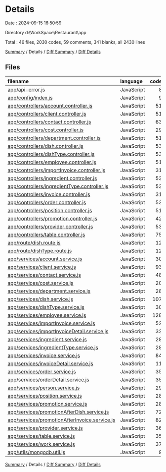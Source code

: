 # Details

Date : 2024-09-15 16:50:59

Directory d:\\WorkSpace\\Restaurant\\app

Total : 46 files,  2030 codes, 59 comments, 341 blanks, all 2430 lines

[Summary](results.md) / Details / [Diff Summary](diff.md) / [Diff Details](diff-details.md)

## Files
| filename | language | code | comment | blank | total |
| :--- | :--- | ---: | ---: | ---: | ---: |
| [app/api-error.js](/app/api-error.js) | JavaScript | 8 | 0 | 1 | 9 |
| [app/config/index.js](/app/config/index.js) | JavaScript | 9 | 0 | 1 | 10 |
| [app/controllers/account.controller.js](/app/controllers/account.controller.js) | JavaScript | 51 | 0 | 5 | 56 |
| [app/controllers/client.controller.js](/app/controllers/client.controller.js) | JavaScript | 51 | 0 | 7 | 58 |
| [app/controllers/contact.controller.js](/app/controllers/contact.controller.js) | JavaScript | 63 | 0 | 9 | 72 |
| [app/controllers/cost.controller.js](/app/controllers/cost.controller.js) | JavaScript | 29 | 1 | 6 | 36 |
| [app/controllers/department.controller.js](/app/controllers/department.controller.js) | JavaScript | 51 | 0 | 7 | 58 |
| [app/controllers/dish.controller.js](/app/controllers/dish.controller.js) | JavaScript | 53 | 1 | 10 | 64 |
| [app/controllers/dishType.controller.js](/app/controllers/dishType.controller.js) | JavaScript | 53 | 1 | 10 | 64 |
| [app/controllers/employee.controller.js](/app/controllers/employee.controller.js) | JavaScript | 51 | 0 | 6 | 57 |
| [app/controllers/importInvoice.controller.js](/app/controllers/importInvoice.controller.js) | JavaScript | 31 | 0 | 3 | 34 |
| [app/controllers/ingredient.controller.js](/app/controllers/ingredient.controller.js) | JavaScript | 53 | 0 | 5 | 58 |
| [app/controllers/ingredientType.controller.js](/app/controllers/ingredientType.controller.js) | JavaScript | 53 | 0 | 5 | 58 |
| [app/controllers/invoice.controller.js](/app/controllers/invoice.controller.js) | JavaScript | 31 | 0 | 3 | 34 |
| [app/controllers/order.controller.js](/app/controllers/order.controller.js) | JavaScript | 53 | 0 | 5 | 58 |
| [app/controllers/position.controller.js](/app/controllers/position.controller.js) | JavaScript | 51 | 0 | 5 | 56 |
| [app/controllers/promotion.controller.js](/app/controllers/promotion.controller.js) | JavaScript | 42 | 3 | 8 | 53 |
| [app/controllers/provider.controller.js](/app/controllers/provider.controller.js) | JavaScript | 53 | 0 | 5 | 58 |
| [app/controllers/table.controller.js](/app/controllers/table.controller.js) | JavaScript | 75 | 0 | 7 | 82 |
| [app/route/dish.route.js](/app/route/dish.route.js) | JavaScript | 12 | 1 | 5 | 18 |
| [app/route/dishType.route.js](/app/route/dishType.route.js) | JavaScript | 12 | 0 | 4 | 16 |
| [app/services/account.service.js](/app/services/account.service.js) | JavaScript | 30 | 1 | 9 | 40 |
| [app/services/client.service.js](/app/services/client.service.js) | JavaScript | 93 | 5 | 22 | 120 |
| [app/services/contact.service.js](/app/services/contact.service.js) | JavaScript | 48 | 0 | 6 | 54 |
| [app/services/cost.service.js](/app/services/cost.service.js) | JavaScript | 20 | 1 | 7 | 28 |
| [app/services/department.service.js](/app/services/department.service.js) | JavaScript | 28 | 1 | 5 | 34 |
| [app/services/dish.service.js](/app/services/dish.service.js) | JavaScript | 107 | 8 | 20 | 135 |
| [app/services/dishType.service.js](/app/services/dishType.service.js) | JavaScript | 30 | 2 | 7 | 39 |
| [app/services/employee.service.js](/app/services/employee.service.js) | JavaScript | 128 | 6 | 25 | 159 |
| [app/services/importInvoice.service.js](/app/services/importInvoice.service.js) | JavaScript | 52 | 4 | 9 | 65 |
| [app/services/importInvoiceDetail.service.js](/app/services/importInvoiceDetail.service.js) | JavaScript | 32 | 0 | 6 | 38 |
| [app/services/ingredient.service.js](/app/services/ingredient.service.js) | JavaScript | 28 | 0 | 5 | 33 |
| [app/services/ingredientType.service.js](/app/services/ingredientType.service.js) | JavaScript | 28 | 0 | 5 | 33 |
| [app/services/invoice.service.js](/app/services/invoice.service.js) | JavaScript | 84 | 12 | 14 | 110 |
| [app/services/invoiceDetail.service.js](/app/services/invoiceDetail.service.js) | JavaScript | 11 | 0 | 2 | 13 |
| [app/services/order.service.js](/app/services/order.service.js) | JavaScript | 35 | 2 | 9 | 46 |
| [app/services/orderDetail.service.js](/app/services/orderDetail.service.js) | JavaScript | 35 | 0 | 7 | 42 |
| [app/services/person.service.js](/app/services/person.service.js) | JavaScript | 29 | 1 | 9 | 39 |
| [app/services/position.service.js](/app/services/position.service.js) | JavaScript | 28 | 1 | 5 | 34 |
| [app/services/promotion.service.js](/app/services/promotion.service.js) | JavaScript | 28 | 0 | 5 | 33 |
| [app/services/promotionAfterDish.service.js](/app/services/promotionAfterDish.service.js) | JavaScript | 72 | 1 | 10 | 83 |
| [app/services/promotionAfterInvoice.service.js](/app/services/promotionAfterInvoice.service.js) | JavaScript | 82 | 1 | 12 | 95 |
| [app/services/provider.service.js](/app/services/provider.service.js) | JavaScript | 36 | 0 | 6 | 42 |
| [app/services/table.service.js](/app/services/table.service.js) | JavaScript | 35 | 3 | 10 | 48 |
| [app/services/work.service.js](/app/services/work.service.js) | JavaScript | 37 | 3 | 7 | 47 |
| [app/utils/mongodb.util.js](/app/utils/mongodb.util.js) | JavaScript | 9 | 0 | 2 | 11 |

[Summary](results.md) / Details / [Diff Summary](diff.md) / [Diff Details](diff-details.md)